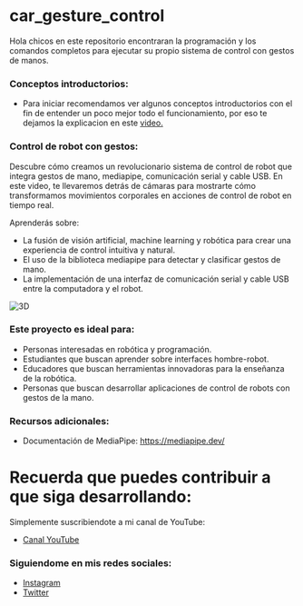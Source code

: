 # car_gesture_control
Hola chicos en este repositorio encontraran la programación y los comandos completos para ejecutar su propio sistema de control con gestos de manos.
### Conceptos introductorios:
- Para iniciar recomendamos ver algunos conceptos introductorios con el fin de entender un poco mejor todo el funcionamiento, por eso te dejamos la explicacion en este [video.]([https://youtu.be/I5o9y-ZwLQg](https://youtu.be/SwyCJ9jCMXU))

### Control de robot con gestos:
Descubre cómo creamos un revolucionario sistema de control de robot que integra gestos de mano, mediapipe, comunicación serial y cable USB. En este video, te llevaremos detrás de cámaras para mostrarte cómo transformamos movimientos corporales en acciones de control de robot en tiempo real.

Aprenderás sobre:

- La fusión de visión artificial, machine learning y robótica para crear una experiencia de control intuitiva y natural.
- El uso de la biblioteca mediapipe para detectar y clasificar gestos de mano.
- La implementación de una interfaz de comunicación serial y cable USB entre la computadora y el robot.
 
![3D](https://github.com/AprendeIngenia/car_gesture_control/assets/85022752/6b1fa3fe-2245-483a-9c4c-c71d1cd12243)

### Este proyecto es ideal para:

- Personas interesadas en robótica y programación.
- Estudiantes que buscan aprender sobre interfaces hombre-robot.
- Educadores que buscan herramientas innovadoras para la enseñanza de la robótica.
- Personas que buscan desarrollar aplicaciones de control de robots con gestos de la mano.
  
### Recursos adicionales:

- Documentación de MediaPipe: https://mediapipe.dev/

# Recuerda que puedes contribuir a que siga desarrollando:
Simplemente suscribiendote a mi canal de YouTube:
- [Canal YouTube](https://www.youtube.com/channel/UCzwHEOCbsZLjfELperJ6VeQ/videos)

### Siguiendome en mis redes sociales: 
- [Instagram](https://www.instagram.com/santiagsanchezr/)
- [Twitter](https://twitter.com/SantiagSanchezR)
